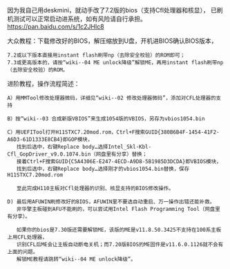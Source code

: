 因为我自己用deskmini，就动手改了7.2版的bios（支持Cfl处理器和核显），
已刷机测试可以正常启动进系统，如有风险请自行承担。
https://pan.baidu.com/s/1c2JHlc8

大众教程：下载修改好的BIOS，解压缩放到U盘，开机进BIOS确认BIOS版本，

    7.2或以下版本直接用instant flash刷带np（去除安全校验）的ROM即可；
    7.3或更高版本的，请按“wiki--04 ME unlock降级”解锁ME，再用instant flash刷带np（去除安全校验）的ROM。

进阶教程，操作流程简述：

    A）用MMTool修改处理器微码，详细见“wiki--02 修改处理器微码”，添加对CFL处理器的支持

    B）按“wiki--03 合成新版VBIOS”来生成1054版的VBIOS，另存为vbios1054.bin

    C）用UEFITool打开H11STXC7.20mod.rom，Ctrl+F搜索GUID{380B6B4F-1454-41F2-A6D3-61D1333E8CB4}即GOP模块，
       找到后选中，右键Replace body…选择Intel_Skl-Kbl-Cfl_GopDriver_v9.0.1074.bin（网盘里有分享）替换；
       接着Ctrl+F搜索GUID{C5A4306E-E247-4ECD-A9D8-5B1985D3DCDA}即VBIOS模块，
       找到后选中，右键Replace body…选择刚才的vbios1054.bin替换，保存H11STXC7.20mod.rom
   
       至此完成H110主板对Cfl处理器的识别、核显支持的BIOS修改操作。

    D) 最后用AFUWIN刷修改好的BIOS，AFUWIN里不要选自动重启、万一操作出错还能补救。
       非华擎主板碰到AFU不能刷的，可以尝试用Intel Flash Programming Tool（网盘里有分享）。
       
       如果你的bios是7.30版还需要解锁ME，该版的ME是v11.8.50.3425不支持在100系主板上用CFL处理器，
       识别CFL后ME会让主板自动断电关机；而7.20版BIOS的ME固件是v11.6.0.1126就不会有上面的问题。
       解锁ME教程请跳转“wiki--04 ME unlock降级”。
